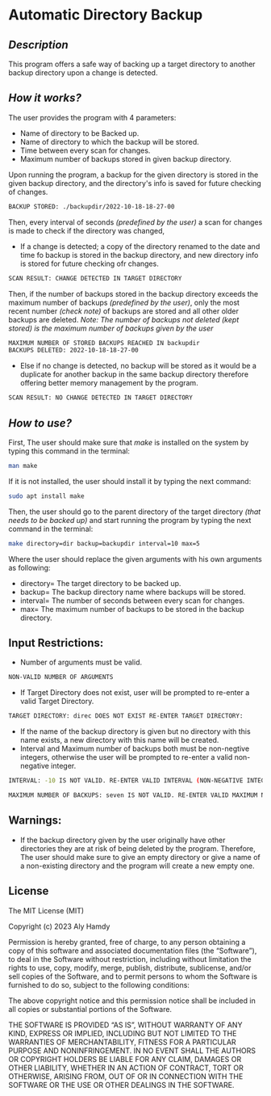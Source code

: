 # Automatic Directory Backup
## _Description_
This program offers a safe way of backing up a target directory to another backup directory upon a change is detected.
## _How it works?_
The user provides the program with 4 parameters:
- Name of directory to be Backed up.
- Name of directory to which the backup will be stored.
- Time between every scan for changes.
- Maximum number of backups stored in given backup directory.

Upon running the program, a backup for the given directory is stored in the given backup directory, and the directory's info is saved for future checking of changes.
```sh
BACKUP STORED: ./backupdir/2022-10-18-18-27-00
```

Then, every interval of seconds _(predefined by the user)_ a scan for changes is made to check if the directory was changed,
- If a change is detected; a copy of the directory renamed to the date and time fo backup is stored in the backup directory, and new directory info is stored for future checking ofr changes.
```sh
SCAN RESULT: CHANGE DETECTED IN TARGET DIRECTORY
```
Then, if the number of backups stored in the backup directory exceeds the maximum number of backups _(predefined by the user)_, only the most recent number _(check note)_ of backups are stored and all other older backups are deleted.
_Note: The number of backups not deleted (kept stored) is the maximum number of backups given by the user_
```sh
MAXIMUM NUMBER OF STORED BACKUPS REACHED IN backupdir
BACKUPS DELETED: 2022-10-18-18-27-00
```

- Else if no change is detected, no backup will be stored as it would be a duplicate for another backup in the same backup directory therefore offering better memory management by the program.
```sh
SCAN RESULT: NO CHANGE DETECTED IN TARGET DIRECTORY
```

## _How to use?_
First, The user should make sure that _make_ is installed on the system by typing this command in the terminal:
```sh
man make
```
If it is not installed, the user should install it by typing the next command:
```sh
sudo apt install make
```
Then, the user should go to the parent directory of the target directory _(that needs to be backed up)_ and start running the program by typing the next command in the terminal:
```sh
make directory=dir backup=backupdir interval=10 max=5
```
Where the user should replace the given arguments with his own arguments as following:
- directory= The target directory to be backed up.
- backup= The backup directory name where backups will be stored.
- interval= The number of seconds between every scan for changes.
- max= The maximum number of backups to be stored in the backup directory.

## Input Restrictions:
- Number of arguments must be valid.
```sh
NON-VALID NUMBER OF ARGUMENTS
```
- If Target Directory does not exist, user will be prompted to re-enter a valid Target Directory.
```sh
TARGET DIRECTORY: direc DOES NOT EXIST RE-ENTER TARGET DIRECTORY:
```
- If the name of the backup directory is given but no directory with this name exists, a new directory with this name will be created.
- Interval and Maximum number of backups both must be non-negtive integers, otherwise the user will be prompted to re-enter a valid non-negative integer.
```sh
INTERVAL: -10 IS NOT VALID. RE-ENTER VALID INTERVAL (NON-NEGATIVE INTEGER):  
```
```sh
MAXIMUM NUMBER OF BACKUPS: seven IS NOT VALID. RE-ENTER VALID MAXIMUM NUMBER OF BACKUPS (NON-NEGATIVE INTEGER): "
```
## Warnings:
- If the backup directory given by the user originally have other directories they are at risk of being deleted by the program. Therefore, The user should make sure to give an empty directory or give a name of a non-existing directory and the program will create a new empty one.

## License

The MIT License (MIT)

Copyright (c) 2023 Aly Hamdy

Permission is hereby granted, free of charge, to any person obtaining a copy of this software and associated documentation files (the “Software”), to deal in the Software without restriction, including without limitation the rights to use, copy, modify, merge, publish, distribute, sublicense, and/or sell copies of the Software, and to permit persons to whom the Software is furnished to do so, subject to the following conditions:

The above copyright notice and this permission notice shall be included in all copies or substantial portions of the Software.

THE SOFTWARE IS PROVIDED “AS IS”, WITHOUT WARRANTY OF ANY KIND, EXPRESS OR IMPLIED, INCLUDING BUT NOT LIMITED TO THE WARRANTIES OF MERCHANTABILITY, FITNESS FOR A PARTICULAR PURPOSE AND NONINFRINGEMENT. IN NO EVENT SHALL THE AUTHORS OR COPYRIGHT HOLDERS BE LIABLE FOR ANY CLAIM, DAMAGES OR OTHER LIABILITY, WHETHER IN AN ACTION OF CONTRACT, TORT OR OTHERWISE, ARISING FROM, OUT OF OR IN CONNECTION WITH THE SOFTWARE OR THE USE OR OTHER DEALINGS IN THE SOFTWARE.

